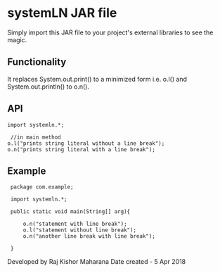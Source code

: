 # systemLN JAR file
 
 Simply import this JAR file to your project's external libraries to see the magic. 
 
## Functionality 
 It replaces System.out.print() to a minimized form i.e. o.l() and System.out.println() to o.n().

## API

    import systemln.*;
    
     //in main method
    o.l("prints string literal without a line break");
    o.n("prints string literal with a line break");
 
## Example
 
     package com.example;
 
     import systemln.*;
 
     public static void main(String[] arg){
 
         o.n("statement with line break");
         o.l("statement without line break");
         o.n("another line break with line break");
 
     }
 
 
Developed by Raj Kishor Maharana
Date created - 5 Apr 2018
